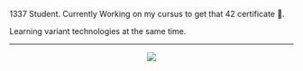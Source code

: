 <!--
**EniddeallA/EniddeallA** is a ✨ _special_ ✨ repository because its `README.md` (this file) appears on your GitHub profile.

Here are some ideas to get you started:

- 🔭 I’m currently working on ...
- 🌱 I’m currently learning ...
- 👯 I’m looking to collaborate on ...
- 🤔 I’m looking for help with ...
- 💬 Ask me about ...
- 📫 How to reach me: ...
- 😄 Pronouns: ...
- ⚡ Fun fact: ...
-->
1337 Student. Currently Working on my cursus to get that 42 certificate 🤤.

Learning variant technologies at the same time.

---
<p align="center">
<img src="https://1337-readme.vercel.app/api/profile?cursus=42&dark=true&login=akhalid">
</p>
